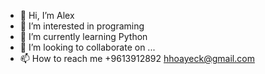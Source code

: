 - 👋 Hi, I’m Alex 
- 👀 I’m interested in programing 
- 🌱 I’m currently learning  Python
- 💞️ I’m looking to collaborate on ...
- 📫 How to reach me +9613912892 hhoayeck@gmail.com

<!---
Hisham1974/Hisham1974 is a ✨ special ✨ repository because its `README.md` (this file) appears on your GitHub profile.
You can click the Preview link to take a look at your changes.
--->

